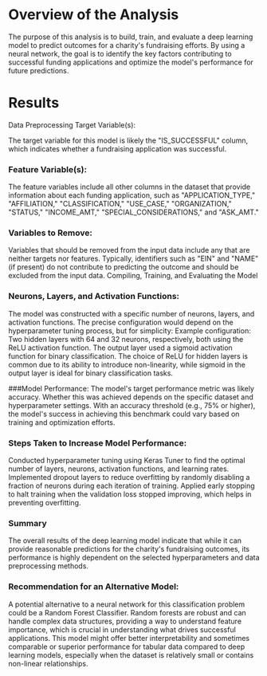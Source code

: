 # Overview of the Analysis
The purpose of this analysis is to build, train, and evaluate a deep learning model to predict outcomes for a charity's fundraising efforts. By using a neural network, the goal is to identify the key factors contributing to successful funding applications and optimize the model's performance for future predictions.

# Results
Data Preprocessing
Target Variable(s):

The target variable for this model is likely the "IS_SUCCESSFUL" column, which indicates whether a fundraising application was successful.

### Feature Variable(s):
The feature variables include all other columns in the dataset that provide information about each funding application, such as "APPLICATION_TYPE," "AFFILIATION," "CLASSIFICATION," "USE_CASE," "ORGANIZATION," "STATUS," "INCOME_AMT," "SPECIAL_CONSIDERATIONS," and "ASK_AMT."

### Variables to Remove:

Variables that should be removed from the input data include any that are neither targets nor features. Typically, identifiers such as "EIN" and "NAME" (if present) do not contribute to predicting the outcome and should be excluded from the input data.
Compiling, Training, and Evaluating the Model

### Neurons, Layers, and Activation Functions:
The model was constructed with a specific number of neurons, layers, and activation functions. The precise configuration would depend on the hyperparameter tuning process, but for simplicity:
Example configuration: Two hidden layers with 64 and 32 neurons, respectively, both using the ReLU activation function.
The output layer used a sigmoid activation function for binary classification.
The choice of ReLU for hidden layers is common due to its ability to introduce non-linearity, while sigmoid in the output layer is ideal for binary classification tasks.

###Model Performance:
The model's target performance metric was likely accuracy. Whether this was achieved depends on the specific dataset and hyperparameter settings. With an accuracy threshold (e.g., 75% or higher), the model's success in achieving this benchmark could vary based on training and optimization efforts.

### Steps Taken to Increase Model Performance:
Conducted hyperparameter tuning using Keras Tuner to find the optimal number of layers, neurons, activation functions, and learning rates.
Implemented dropout layers to reduce overfitting by randomly disabling a fraction of neurons during each iteration of training.
Applied early stopping to halt training when the validation loss stopped improving, which helps in preventing overfitting.

### Summary
The overall results of the deep learning model indicate that while it can provide reasonable predictions for the charity's fundraising outcomes, its performance is highly dependent on the selected hyperparameters and data preprocessing methods.

### Recommendation for an Alternative Model:
A potential alternative to a neural network for this classification problem could be a Random Forest Classifier. Random forests are robust and can handle complex data structures, providing a way to understand feature importance, which is crucial in understanding what drives successful applications. This model might offer better interpretability and sometimes comparable or superior performance for tabular data compared to deep learning models, especially when the dataset is relatively small or contains non-linear relationships.
